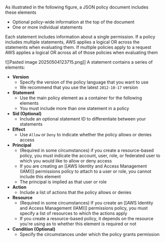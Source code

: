 As illustrated in the following figure, a JSON policy document includes these elements
- Optional policy-wide information at the top of the document
- One or more individual statements

Each statement includes information about a single permission. If a policy includes multiple statements, AWS applies a logical OR across the statements when evaluating them. If multiple policies apply to a request AWS applies a logical OR across all of those policies when evaluating them

![[Pasted image 20250504123715.png]]
A statement contains a series of elements:
- **Version**
	- Specify the version of the policy language that you want to use
	- We recommend that you use the latest `2012-10-17` version
- **Statement**
	- Use the main policy element as a container for the following elements
	- You must include more than one statement in a policy
- **Sid (Optional)**
	- Include an optional statement ID to differentiate between your statements
- **Effect**
	- Use `Allow` or `Deny` to indicate whether the policy allows or denies access
- **Principal**
	- (Required in some circumstances) if you create a resource-based policy, you must indicate the account, user, role, or federated user to which you would like to allow or deny access
	- If you are creating an [[AWS Identity and Access Management (IAM)]] permissions policy to attach to a user or role, you cannot include this element
	- The principal is implied as that user or role
- **Action**
	- Include a list of actions that the policy allows or denies
- **Resource**
	- (Required in some circumstances) If you create an [[AWS Identity and Access Management (IAM)]] permissions policy, you must specify a list of resources to which the actions apply
	- If you create a resource-based policy, it depends on the resource you're using as to whether this element is required or not
- **Condition (Optional)**
	- Specify the circumstances under which the policy grants permission
